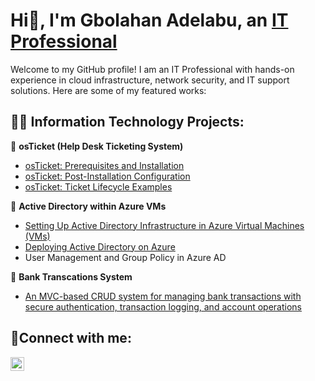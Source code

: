 <h1>Hi👋, I'm Gbolahan Adelabu, an <a href="https://www.linkedin.com/in/gbolahan-adelabu/">IT Professional</a></h1>
Welcome to my GitHub profile! I am an IT Professional with hands-on experience in cloud infrastructure, network security, and IT support solutions. Here are some of my featured works:

<h2>👨‍💻 Information Technology Projects:</h2>

🔹 <b>osTicket (Help Desk Ticketing System)</b>
  - [osTicket: Prerequisites and Installation](https://github.com/Gbolahan12/osticket-prereqs)
  - [osTicket: Post-Installation Configuration](https://github.com/Gbolahan12/post-Install-config)
  - [osTicket: Ticket Lifecycle Examples](https://github.com/Gbolahan12/osticket-lifecycle)
    
🔹 <b>Active Directory within Azure VMs</b>
  - [Setting Up Active Directory Infrastructure in Azure Virtual Machines (VMs)](https://github.com/Gbolahan12/Prep-AD-In-Azure)
  - [Deploying Active Directory on Azure](https://github.com/Gbolahan12/Deploy_AD-Azure)
  - User Management and Group Policy in Azure AD

🔹 <b>Bank Transcations System</b>
  - [An MVC-based CRUD system for managing bank transactions with secure authentication, transaction logging, and account operations](https://github.com/Gbolahan12/BankTransactions)


<h2>🤳Connect with me:</h2>

[<img align="left" alt="Josh | LinkedIn" width="22px" src="https://cdn.jsdelivr.net/npm/simple-icons@v3/icons/linkedin.svg" />][linkedin]

[linkedin]: https://www.linkedin.com/in/gbolahan-adelabu/

<!--
**Gbolahan12/Gbolahan12** is a ✨ _special_ ✨ repository because its `README.md` (this file) appears on your GitHub profile.

Here are some ideas to get you started:

- 🔭 I’m currently working on ...
- 🌱 I’m currently learning ...
- 👯 I’m looking to collaborate on ...
- 🤔 I’m looking for help with ...
- 💬 Ask me about ...
- 📫 How to reach me: ...
- 😄 Pronouns: ...
- ⚡ Fun fact: ...
-->
